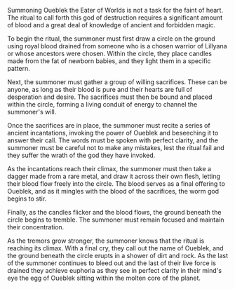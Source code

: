Summoning Oueblek the Eater of Worlds is not a task for the faint of heart. The ritual to call forth this god of destruction requires a significant amount of blood and a great deal of knowledge of ancient and forbidden magic.

To begin the ritual, the summoner must first draw a circle on the ground using royal blood drained from someone who is a chosen warrior of Lillyana or whose ancestors were chosen. Within the circle, they place candles made from the fat of newborn babies, and they light them in a specific pattern.

Next, the summoner must gather a group of willing sacrifices. These can be anyone, as long as their blood is pure and their hearts are full of desperation and desire. The sacrifices must then be bound and placed within the circle, forming a living conduit of energy to channel the summoner's will.

Once the sacrifices are in place, the summoner must recite a series of ancient incantations, invoking the power of Oueblek and beseeching it to answer their call. The words must be spoken with perfect clarity, and the summoner must be careful not to make any mistakes, lest the ritual fail and they suffer the wrath of the god they have invoked.

As the incantations reach their climax, the summoner must then take a dagger made from a rare metal, and draw it across their own flesh, letting their blood flow freely into the circle. The blood serves as a final offering to Oueblek, and as it mingles with the blood of the sacrifices, the worm god begins to stir.

Finally, as the candles flicker and the blood flows, the ground beneath the circle begins to tremble. The summoner must remain focused and maintain their concentration.

As the tremors grow stronger, the summoner knows that the ritual is reaching its climax. With a final cry, they call out the name of Oueblek, and the ground beneath the circle erupts in a shower of dirt and rock. As the last of the summoner continues to bleed out and the last of their live force is drained they achieve euphoria as they see in perfect clarity in their mind's eye the egg of Oueblek sitting within the molten core of the planet.